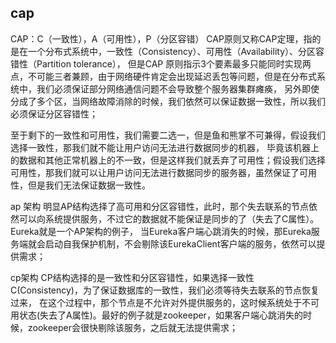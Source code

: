 ## cap
CAP：C（一致性），A（可用性），P（分区容错）
CAP原则又称CAP定理，指的是在一个分布式系统中，一致性（Consistency）、可用性（Availability）、分区容错性（Partition tolerance），
但是CAP 原则指示3个要素最多只能同时实现两点，不可能三者兼顾，由于网络硬件肯定会出现延迟丢包等问题，但是在分布式系统中，我们必须保证部分网络通信问题不会导致整个服务器集群瘫痪，
另外即使分成了多个区，当网络故障消除的时候，我们依然可以保证数据一致性，所以我们必须保证分区容错性；

至于剩下的一致性和可用性，我们需要二选一，但是鱼和熊掌不可兼得，假设我们选择一致性，那我们就不能让用户访问无法进行数据同步的机器，
毕竟该机器上的数据和其他正常机器上的不一致，但是这样我们就丢弃了可用性；假设我们选择可用性，那我们就可以让用户访问无法进行数据同步的服务器，虽然保证了可用性，但是我们无法保证数据一致性。

ap 架构
明显AP结构选择了高可用和分区容错性，此时，那个失去联系的节点依然可以向系统提供服务，不过它的数据就不能保证是同步的了（失去了C属性）。Eureka就是一个AP架构的例子，
当Eureka客户端心跳消失的时候，那Eureka服务端就会启动自我保护机制，不会剔除该EurekaClient客户端的服务，依然可以提供需求；

cp架构
CP结构选择的是一致性和分区容错性，如果选择一致性C(Consistency)，为了保证数据库的一致性，我们必须等待失去联系的节点恢复过来，
在这个过程中，那个节点是不允许对外提供服务的，这时候系统处于不可用状态(失去了A属性)。最好的例子就是zookeeper，如果客户端心跳消失的时候，zookeeper会很快剔除该服务，之后就无法提供需求；

